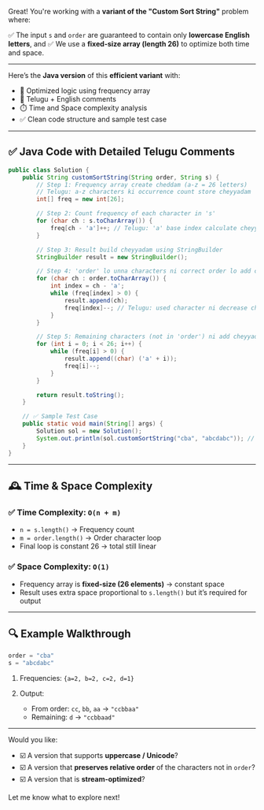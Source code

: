 Great! You're working with a **variant of the "Custom Sort String"** problem where:

✅ The input `s` and `order` are guaranteed to contain only **lowercase English letters**, and
✅ We use a **fixed-size array (length 26)** to optimize both time and space.

---

Here’s the **Java version** of this **efficient variant** with:

* 🧠 Optimized logic using frequency array
* 📌 Telugu + English comments
* ⏱️ Time and Space complexity analysis
* ✅ Clean code structure and sample test case

---

## ✅ Java Code with Detailed Telugu Comments

```java
public class Solution {
    public String customSortString(String order, String s) {
        // Step 1: Frequency array create cheddam (a-z = 26 letters)
        // Telugu: a-z characters ki occurrence count store cheyyadam
        int[] freq = new int[26];

        // Step 2: Count frequency of each character in 's'
        for (char ch : s.toCharArray()) {
            freq[ch - 'a']++; // Telugu: 'a' base index calculate cheyyadam
        }

        // Step 3: Result build cheyyadam using StringBuilder
        StringBuilder result = new StringBuilder();

        // Step 4: 'order' lo unna characters ni correct order lo add cheyyadam
        for (char ch : order.toCharArray()) {
            int index = ch - 'a';
            while (freq[index] > 0) {
                result.append(ch);
                freq[index]--; // Telugu: used character ni decrease cheyyadam
            }
        }

        // Step 5: Remaining characters (not in 'order') ni add cheyyadam
        for (int i = 0; i < 26; i++) {
            while (freq[i] > 0) {
                result.append((char) ('a' + i));
                freq[i]--;
            }
        }

        return result.toString();
    }

    // ✅ Sample Test Case
    public static void main(String[] args) {
        Solution sol = new Solution();
        System.out.println(sol.customSortString("cba", "abcdabc")); // Output: "ccbbaad"
    }
}
```

---

## 🕰️ Time & Space Complexity

### ✅ Time Complexity: `O(n + m)`

* `n = s.length()` → Frequency count
* `m = order.length()` → Order character loop
* Final loop is constant 26 → total still linear

### ✅ Space Complexity: `O(1)`

* Frequency array is **fixed-size (26 elements)** → constant space
* Result uses extra space proportional to `s.length()` but it’s required for output

---

## 🔍 Example Walkthrough

```java
order = "cba"
s = "abcdabc"
```

1. Frequencies: `{a=2, b=2, c=2, d=1}`
2. Output:

   * From order: `cc`, `bb`, `aa` → `"ccbbaa"`
   * Remaining: `d` → `"ccbbaad"`

---

Would you like:

* ☑️ A version that supports **uppercase / Unicode**?
* ☑️ A version that **preserves relative order** of the characters not in `order`?
* ☑️ A version that is **stream-optimized**?

Let me know what to explore next!
